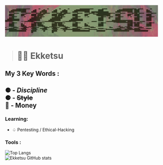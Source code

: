 # ![ekk dedsan ekketsu mrdedsan](images/ekketsu.jpg)

> # 🥷🏽 Ekketsu
## My 3 Key Words :
## ⚈ - ***Discipline***  <br>⚈ - **~~Style~~** <br>💸 - **Money**


### Learning:
- ♤ Pentesting / Ethical-Hacking

### Tools :
![Top Langs](https://github-readme-stats.vercel.app/api/top-langs/?username=ekketsu\&layout=donut&theme=radical&bg_color=30,be5c6e,838a6e\&title_color=00000095&text_color=fffff095) <br>
![Ekketsu GitHub stats](https://github-readme-stats.vercel.app/api?username=ekketsu&show_icons=true&theme=radical\&rank_icon=github&bg_color=30,be5c6e,838a6e\&title_color=00000095&text_color=fffff095)
